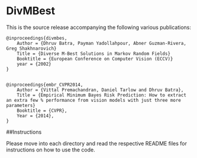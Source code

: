 DivMBest
========

This is the source release accompanying the following various publications:

    @inproceedings{divmbes,
        Author = {Dhruv Batra, Payman Yadollahpour, Abner Guzman-Rivera, Greg Shakhnarovich}
        Title = {Diverse M-Best Solutions in Markov Random Fields}
        Booktitle = {European Conference on Computer Vision (ECCV)}
        year = {2002}
    }
  
  
    @inproceedings{embr_CVPR2014,
        Author = {Vittal Premachandran, Daniel Tarlow and Dhruv Batra},
        Title = {Empirical Minimum Bayes Risk Prediction: How to extract an extra few % performance from vision models with just three more parameters}
        Booktitle = {CVPR},
        Year = {2014},
    }

##Instructions

Please move into each directory and read the respective README files for instructions on how to use the code.
